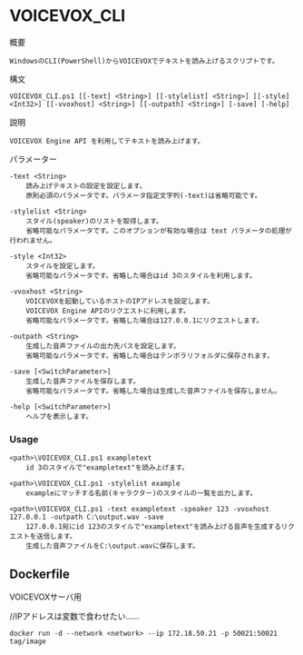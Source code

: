 # VOICEVOX_CLI
概要

    WindowsのCLI(PowerShell)からVOICEVOXでテキストを読み上げるスクリプトです。


構文

    VOICEVOX_CLI.ps1 [[-text] <String>] [[-stylelist] <String>] [[-style] <Int32>] [[-vvoxhost] <String>] [[-outpath] <String>] [-save] [-help]


説明

    VOICEVOX Engine API を利用してテキストを読み上げます。


パラメーター

    -text <String>
        読み上げテキストの設定を設定します。
        原則必須のパラメータです。パラメータ指定文字列(-text)は省略可能です。

    -stylelist <String>
        スタイル(speaker)のリストを取得します。
        省略可能なパラメータです。このオプションが有効な場合は text パラメータの処理が行われません。

    -style <Int32>
        スタイルを設定します。
        省略可能なパラメータです。省略した場合はid 3のスタイルを利用します。

    -vvoxhost <String>
        VOICEVOXを起動しているホストのIPアドレスを設定します。
        VOICEVOX Engine APIのリクエストに利用します。
        省略可能なパラメータです。省略した場合は127.0.0.1にリクエストします。

    -outpath <String>
        生成した音声ファイルの出力先パスを設定します。
        省略可能なパラメータです。省略した場合はテンポラリフォルダに保存されます。

    -save [<SwitchParameter>]
        生成した音声ファイルを保存します。
        省略可能なパラメータです。省略した場合は生成した音声ファイルを保存しません。

    -help [<SwitchParameter>]
        ヘルプを表示します。
### Usage
```
<path>\VOICEVOX_CLI.ps1 exampletext
    id 3のスタイルで"exampletext"を読み上げます。

<path>\VOICEVOX_CLI.ps1 -stylelist example
    exampleにマッチする名前(キャラクター)のスタイルの一覧を出力します。

<path>\VOICEVOX_CLI.ps1 -text exampletext -speaker 123 -vvoxhost 127.0.0.1 -outpath C:\output.wav -save
    127.0.0.1宛にid 123のスタイルで"exampletext"を読み上げる音声を生成するリクエストを送信します。
    生成した音声ファイルをC:\output.wavに保存します。
```

## Dockerfile
VOICEVOXサーバ用

//IPアドレスは変数で食わせたい……
```
docker run -d --network <network> --ip 172.18.50.21 -p 50021:50021 tag/image
```
